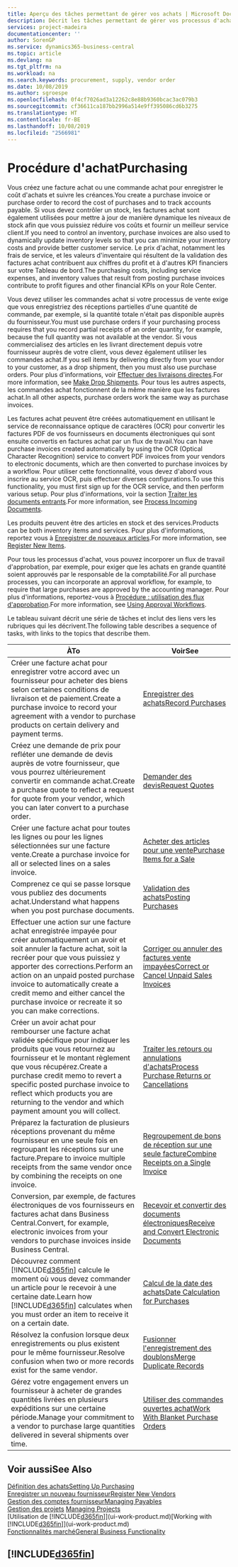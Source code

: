 ```yaml
---
title: Aperçu des tâches permettant de gérer vos achats | Microsoft Docs
description: Décrit les tâches permettant de gérer vos processus d'achat ou d'approvisionnement, y compris le fonctionnement des factures achat et des commandes achat.
services: project-madeira
documentationcenter: ''
author: SorenGP
ms.service: dynamics365-business-central
ms.topic: article
ms.devlang: na
ms.tgt_pltfrm: na
ms.workload: na
ms.search.keywords: procurement, supply, vendor order
ms.date: 10/08/2019
ms.author: sgroespe
ms.openlocfilehash: 0f4cf7026ad3a12262c8e88b9360bcac3ac079b3
ms.sourcegitcommit: cf36611ca187bb2996a514e9ff395086cd6b3275
ms.translationtype: HT
ms.contentlocale: fr-BE
ms.lasthandoff: 10/08/2019
ms.locfileid: "2566981"
---
```

# <a name="purchasing"></a><span data-ttu-id="aaa9f-103">Procédure d'achat</span><span class="sxs-lookup"><span data-stu-id="aaa9f-103">Purchasing</span></span>
<span data-ttu-id="aaa9f-104">Vous créez une facture achat ou une commande achat pour enregistrer le coût d'achats et suivre les créances.</span><span class="sxs-lookup"><span data-stu-id="aaa9f-104">You create a purchase invoice or purchase order to record the cost of purchases and to track accounts payable.</span></span> <span data-ttu-id="aaa9f-105">Si vous devez contrôler un stock, les factures achat sont également utilisées pour mettre à jour de manière dynamique les niveaux de stock afin que vous puissiez réduire vos coûts et fournir un meilleur service client.</span><span class="sxs-lookup"><span data-stu-id="aaa9f-105">If you need to control an inventory, purchase invoices are also used to dynamically update inventory levels so that you can minimize your inventory costs and provide better customer service.</span></span> <span data-ttu-id="aaa9f-106">Le prix d'achat, notamment les frais de service, et les valeurs d'inventaire qui résultent de la validation des factures achat contribuent aux chiffres du profit et à d'autres KPI financiers sur votre Tableau de bord.</span><span class="sxs-lookup"><span data-stu-id="aaa9f-106">The purchasing costs, including service expenses, and inventory values that result from posting purchase invoices contribute to profit figures and other financial KPIs on your Role Center.</span></span>

<span data-ttu-id="aaa9f-107">Vous devez utiliser les commandes achat si votre processus de vente exige que vous enregistriez des réceptions partielles d'une quantité de commande, par exemple, si la quantité totale n'était pas disponible auprès du fournisseur.</span><span class="sxs-lookup"><span data-stu-id="aaa9f-107">You must use purchase orders if your purchasing process requires that you record partial receipts of an order quantity, for example, because the full quantity was not available at the vendor.</span></span> <span data-ttu-id="aaa9f-108">Si vous commercialisez des articles en les livrant directement depuis votre fournisseur auprès de votre client, vous devez également utiliser les commandes achat.</span><span class="sxs-lookup"><span data-stu-id="aaa9f-108">If you sell items by delivering directly from your vendor to your customer, as a drop shipment, then you must also use purchase orders.</span></span> <span data-ttu-id="aaa9f-109">Pour plus d'informations, voir [Effectuer des livraisons directes](sales-how-drop-shipment.md).</span><span class="sxs-lookup"><span data-stu-id="aaa9f-109">For more information, see [Make Drop Shipments](sales-how-drop-shipment.md).</span></span> <span data-ttu-id="aaa9f-110">Pour tous les autres aspects, les commandes achat fonctionnent de la même manière que les factures achat.</span><span class="sxs-lookup"><span data-stu-id="aaa9f-110">In all other aspects, purchase orders work the same way as purchase invoices.</span></span>

<span data-ttu-id="aaa9f-111">Les factures achat peuvent être créées automatiquement en utilisant le service de reconnaissance optique de caractères (OCR) pour convertir les factures PDF de vos fournisseurs en documents électroniques qui sont ensuite convertis en factures achat par un flux de travail.</span><span class="sxs-lookup"><span data-stu-id="aaa9f-111">You can have purchase invoices created automatically by using the OCR (Optical Character Recognition) service to convert PDF invoices from your vendors to electronic documents, which are then converted to purchase invoices by a workflow.</span></span> <span data-ttu-id="aaa9f-112">Pour utiliser cette fonctionnalité, vous devez d'abord vous inscrire au service OCR, puis effectuer diverses configurations.</span><span class="sxs-lookup"><span data-stu-id="aaa9f-112">To use this functionality, you must first sign up for the OCR service, and then perform various setup.</span></span> <span data-ttu-id="aaa9f-113">Pour plus d'informations, voir la section [Traiter les documents entrants](across-process-income-documents.md).</span><span class="sxs-lookup"><span data-stu-id="aaa9f-113">For more information, see [Process Incoming Documents](across-process-income-documents.md).</span></span>      

<span data-ttu-id="aaa9f-114">Les produits peuvent être des articles en stock et des services.</span><span class="sxs-lookup"><span data-stu-id="aaa9f-114">Products can be both inventory items and services.</span></span> <span data-ttu-id="aaa9f-115">Pour plus d'informations, reportez vous à [Enregistrer de nouveaux articles](inventory-how-register-new-items.md).</span><span class="sxs-lookup"><span data-stu-id="aaa9f-115">For more information, see [Register New Items](inventory-how-register-new-items.md).</span></span>

<span data-ttu-id="aaa9f-116">Pour tous les processus d'achat, vous pouvez incorporer un flux de travail d'approbation, par exemple, pour exiger que les achats en grande quantité soient approuvés par le responsable de la comptabilité.</span><span class="sxs-lookup"><span data-stu-id="aaa9f-116">For all purchase processes, you can incorporate an approval workflow, for example, to require that large purchases are approved by the accounting manager.</span></span> <span data-ttu-id="aaa9f-117">Pour plus d'informations, reportez-vous à [Procédure : utilisation des flux d'approbation](across-how-use-approval-workflows.md).</span><span class="sxs-lookup"><span data-stu-id="aaa9f-117">For more information, see [Using Approval Workflows](across-how-use-approval-workflows.md).</span></span>

<span data-ttu-id="aaa9f-118">Le tableau suivant décrit une série de tâches et inclut des liens vers les rubriques qui les décrivent.</span><span class="sxs-lookup"><span data-stu-id="aaa9f-118">The following table describes a sequence of tasks, with links to the topics that describe them.</span></span>

| <span data-ttu-id="aaa9f-119">À</span><span class="sxs-lookup"><span data-stu-id="aaa9f-119">To</span></span> | <span data-ttu-id="aaa9f-120">Voir</span><span class="sxs-lookup"><span data-stu-id="aaa9f-120">See</span></span> |
| --- | --- |
| <span data-ttu-id="aaa9f-121">Créer une facture achat pour enregistrer votre accord avec un fournisseur pour acheter des biens selon certaines conditions de livraison et de paiement.</span><span class="sxs-lookup"><span data-stu-id="aaa9f-121">Create a purchase invoice to record your agreement with a vendor to purchase products on certain delivery and payment terms.</span></span> |[<span data-ttu-id="aaa9f-122">Enregistrer des achats</span><span class="sxs-lookup"><span data-stu-id="aaa9f-122">Record Purchases</span></span>](purchasing-how-record-purchases.md) |
|<span data-ttu-id="aaa9f-123">Créez une demande de prix pour refléter une demande de devis auprès de votre fournisseur, que vous pourrez ultérieurement convertir en commande achat.</span><span class="sxs-lookup"><span data-stu-id="aaa9f-123">Create a purchase quote to reflect a request for quote from your vendor, which you can later convert to a purchase order.</span></span>|[<span data-ttu-id="aaa9f-124">Demander des devis</span><span class="sxs-lookup"><span data-stu-id="aaa9f-124">Request Quotes</span></span>](purchasing-how-request-quotes.md)|
| <span data-ttu-id="aaa9f-125">Créer une facture achat pour toutes les lignes ou pour les lignes sélectionnées sur une facture vente.</span><span class="sxs-lookup"><span data-stu-id="aaa9f-125">Create a purchase invoice for all or selected lines on a sales invoice.</span></span> |[<span data-ttu-id="aaa9f-126">Acheter des articles pour une vente</span><span class="sxs-lookup"><span data-stu-id="aaa9f-126">Purchase Items for a Sale</span></span>](purchasing-how-purchase-products-sale.md) |
|<span data-ttu-id="aaa9f-127">Comprenez ce qui se passe lorsque vous publiez des documents achat.</span><span class="sxs-lookup"><span data-stu-id="aaa9f-127">Understand what happens when you post purchase documents.</span></span>|[<span data-ttu-id="aaa9f-128">Validation des achats</span><span class="sxs-lookup"><span data-stu-id="aaa9f-128">Posting Purchases</span></span>](ui-post-purchases.md)|
| <span data-ttu-id="aaa9f-129">Effectuer une action sur une facture achat enregistrée impayée pour créer automatiquement un avoir et soit annuler la facture achat, soit la recréer pour que vous puissiez y apporter des corrections.</span><span class="sxs-lookup"><span data-stu-id="aaa9f-129">Perform an action on an unpaid posted purchase invoice to automatically create a credit memo and either cancel the purchase invoice or recreate it so you can make corrections.</span></span> |[<span data-ttu-id="aaa9f-130">Corriger ou annuler des factures vente impayées</span><span class="sxs-lookup"><span data-stu-id="aaa9f-130">Correct or Cancel Unpaid Sales Invoices</span></span>](purchasing-how-correct-cancel-unpaid-purchase-invoices.md) |
| <span data-ttu-id="aaa9f-131">Créer un avoir achat pour rembourser une facture achat validée spécifique pour indiquer les produits que vous retournez au fournisseur et le montant règlement que vous récupérez.</span><span class="sxs-lookup"><span data-stu-id="aaa9f-131">Create a purchase credit memo to revert a specific posted purchase invoice to reflect which products you are returning to the vendor and which payment amount you will collect.</span></span> |[<span data-ttu-id="aaa9f-132">Traiter les retours ou annulations d'achats</span><span class="sxs-lookup"><span data-stu-id="aaa9f-132">Process Purchase Returns or Cancellations</span></span>](purchasing-how-register-new-vendors.md) |
|<span data-ttu-id="aaa9f-133">Préparez la facturation de plusieurs réceptions provenant du même fournisseur en une seule fois en regroupant les réceptions sur une facture.</span><span class="sxs-lookup"><span data-stu-id="aaa9f-133">Prepare to invoice multiple receipts from the same vendor once by combining the receipts on one invoice.</span></span>|[<span data-ttu-id="aaa9f-134">Regroupement de bons de réception sur une seule facture</span><span class="sxs-lookup"><span data-stu-id="aaa9f-134">Combine Receipts on a Single Invoice</span></span>](purchasing-how-to-combine-receipts.md)|
|<span data-ttu-id="aaa9f-135">Conversion, par exemple, de factures électroniques de vos fournisseurs en factures achat dans Business Central.</span><span class="sxs-lookup"><span data-stu-id="aaa9f-135">Convert, for example, electronic invoices from your vendors to purchase invoices inside Business Central.</span></span>|[<span data-ttu-id="aaa9f-136">Recevoir et convertir des documents électroniques</span><span class="sxs-lookup"><span data-stu-id="aaa9f-136">Receive and Convert Electronic Documents</span></span>](purchasing-how-to-receive-and-convert-electronic-documents.md)|
| <span data-ttu-id="aaa9f-137">Découvrez comment [!INCLUDE[d365fin](includes/d365fin_md.md)] calcule le moment où vous devez commander un article pour le recevoir à une certaine date.</span><span class="sxs-lookup"><span data-stu-id="aaa9f-137">Learn how [!INCLUDE[d365fin](includes/d365fin_md.md)] calculates when you must order an item to receive it on a certain date.</span></span>|[<span data-ttu-id="aaa9f-138">Calcul de la date des achats</span><span class="sxs-lookup"><span data-stu-id="aaa9f-138">Date Calculation for Purchases</span></span>](purchasing-date-calculation-for-purchases.md)|
|<span data-ttu-id="aaa9f-139">Résolvez la confusion lorsque deux enregistrements ou plus existent pour le même fournisseur.</span><span class="sxs-lookup"><span data-stu-id="aaa9f-139">Resolve confusion when two or more records exist for the same vendor.</span></span>|[<span data-ttu-id="aaa9f-140">Fusionner l'enregistrement des doublons</span><span class="sxs-lookup"><span data-stu-id="aaa9f-140">Merge Duplicate Records</span></span>](sales-how-merge-duplicate-records.md)|
|<span data-ttu-id="aaa9f-141">Gérez votre engagement envers un fournisseur à acheter de grandes quantités livrées en plusieurs expéditions sur une certaine période.</span><span class="sxs-lookup"><span data-stu-id="aaa9f-141">Manage your commitment to a vendor to purchase large quantities delivered in several shipments over time.</span></span>|[<span data-ttu-id="aaa9f-142">Utiliser des commandes ouvertes achat</span><span class="sxs-lookup"><span data-stu-id="aaa9f-142">Work With Blanket Purchase Orders</span></span>](sales-how-to-create-blanket-sales-orders.md)|

## <a name="see-also"></a><span data-ttu-id="aaa9f-143">Voir aussi</span><span class="sxs-lookup"><span data-stu-id="aaa9f-143">See Also</span></span>
[<span data-ttu-id="aaa9f-144">Définition des achats</span><span class="sxs-lookup"><span data-stu-id="aaa9f-144">Setting Up Purchasing</span></span>](purchasing-setup-purchasing.md)  
[<span data-ttu-id="aaa9f-145">Enregistrer un nouveau fournisseur</span><span class="sxs-lookup"><span data-stu-id="aaa9f-145">Register New Vendors</span></span>](purchasing-how-register-new-vendors.md)  
[<span data-ttu-id="aaa9f-146">Gestion des comptes fournisseur</span><span class="sxs-lookup"><span data-stu-id="aaa9f-146">Managing Payables</span></span>](payables-manage-payables.md)  
<span data-ttu-id="aaa9f-147">[Gestion des projets](projects-manage-projects.md)  </span><span class="sxs-lookup"><span data-stu-id="aaa9f-147">[Managing Projects](projects-manage-projects.md)  </span></span>  
<span data-ttu-id="aaa9f-148">[Utilisation de [!INCLUDE[d365fin](includes/d365fin_md.md)]](ui-work-product.md)</span><span class="sxs-lookup"><span data-stu-id="aaa9f-148">[Working with [!INCLUDE[d365fin](includes/d365fin_md.md)]](ui-work-product.md)</span></span>  
[<span data-ttu-id="aaa9f-149">Fonctionnalités marché</span><span class="sxs-lookup"><span data-stu-id="aaa9f-149">General Business Functionality</span></span>](ui-across-business-areas.md)

## [!INCLUDE[d365fin](includes/free_trial_md.md)]  
